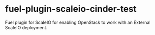 # fuel-plugin-scaleio-cinder-test

Fuel plugin for ScaleIO for enabling OpenStack to work with an External ScaleIO deployment.
